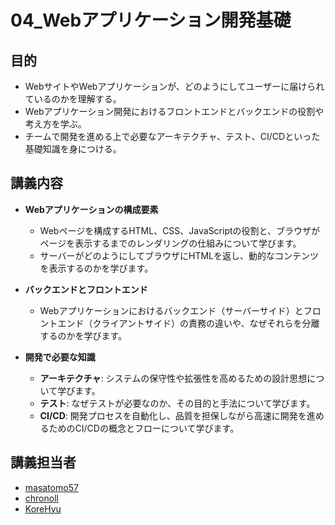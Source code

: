 # 04_Webアプリケーション開発基礎

## 目的
- WebサイトやWebアプリケーションが、どのようにしてユーザーに届けられているのかを理解する。
- Webアプリケーション開発におけるフロントエンドとバックエンドの役割や考え方を学ぶ。
- チームで開発を進める上で必要なアーキテクチャ、テスト、CI/CDといった基礎知識を身につける。

## 講義内容
- **Webアプリケーションの構成要素**
    - Webページを構成するHTML、CSS、JavaScriptの役割と、ブラウザがページを表示するまでのレンダリングの仕組みについて学びます。
    - サーバーがどのようにしてブラウザにHTMLを返し、動的なコンテンツを表示するのかを学びます。

- **バックエンドとフロントエンド**
    - Webアプリケーションにおけるバックエンド（サーバーサイド）とフロントエンド（クライアントサイド）の責務の違いや、なぜそれらを分離するのかを学びます。

- **開発で必要な知識**
    - **アーキテクチャ**: システムの保守性や拡張性を高めるための設計思想について学びます。
    - **テスト**: なぜテストが必要なのか、その目的と手法について学びます。
    - **CI/CD**: 開発プロセスを自動化し、品質を担保しながら高速に開発を進めるためのCI/CDの概念とフローについて学びます。

## 講義担当者
- [masatomo57](https://github.com/masatomo57)
- [chronoll](https://github.com/chronoll)
- [KoreHyu](https://github.com/KoreHyu)
